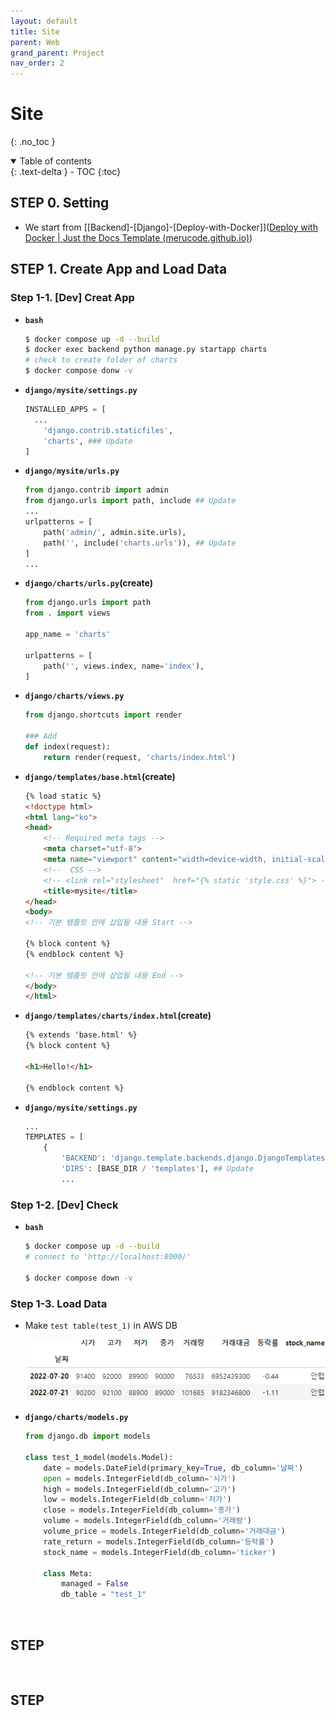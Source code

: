 ```yaml
---
layout: default
title: Site
parent: Web
grand_parent: Project
nav_order: 2
---
```


# Site
{: .no_toc }

<details open markdown="block">
  <summary>
    Table of contents
  </summary>
  {: .text-delta }
- TOC
{:toc}
</details>
<!------------------------------------ STEP ------------------------------------>

## STEP 0. Setting

* We start from [[Backend]-[Django]-[Deploy-with-Docker]]([Deploy with Docker | Just the Docs Template (merucode.github.io)](https://merucode.github.io/docs/menu4-backend/menu4-sub2-django/menu4-sub2-sub8-deploy-with-docker.html#step-7-final-file-structure))



## STEP 1. Create App and Load Data

### Step 1-1. [Dev] Creat App

* **`bash`**

  ```bash
  $ docker compose up -d --build
  $ docker exec backend python manage.py startapp charts
  # check to create folder of charts
  $ docker compose donw -v
  ```

* **`django/mysite/settings.py`**

  ```python
  INSTALLED_APPS = [
  	...
      'django.contrib.staticfiles',
      'charts',	### Update
  ]
  ```

* **`django/mysite/urls.py`**

  ```python
  from django.contrib import admin
  from django.urls import path, include ## Update
  ...
  urlpatterns = [
      path('admin/', admin.site.urls),
      path('', include('charts.urls')), ## Update
  ]
  ...
  ```

* **`django/charts/urls.py`(create)**

  ```python
  from django.urls import path
  from . import views
  
  app_name = 'charts'
  
  urlpatterns = [
      path('', views.index, name='index'),
  ]
  ```

* **`django/charts/views.py`**

  ```python
  from django.shortcuts import render
  
  ### Add
  def index(request):
      return render(request, 'charts/index.html')
  ```

* **`django/templates/base.html`(create)**

  ```html
  {% load static %}
  <!doctype html>
  <html lang="ko">
  <head>
      <!-- Required meta tags -->
      <meta charset="utf-8">
      <meta name="viewport" content="width=device-width, initial-scale=1, shrink-to-fit=no">
      <!--  CSS -->
      <!-- <link rel="stylesheet"  href="{% static 'style.css' %}"> -->
      <title>mysite</title>
  </head>
  <body>
  <!-- 기본 템플릿 안에 삽입될 내용 Start -->
  
  {% block content %}
  {% endblock content %}
  
  <!-- 기본 템플릿 안에 삽입될 내용 End -->
  </body>
  </html>
  ```

* **`django/templates/charts/index.html`(create)**

  ```html
  {% extends 'base.html' %}
  {% block content %}
  
  <h1>Hello!</h1>
  
  {% endblock content %}
  ```

* **`django/mysite/settings.py`**

  ```python
  ...
  TEMPLATES = [
      {
          'BACKEND': 'django.template.backends.django.DjangoTemplates',
          'DIRS': [BASE_DIR / 'templates'],	## Update
          ...
  ```

  

### Step 1-2. [Dev] Check

* **`bash`**

  ```bash
  $ docker compose up -d --build
  # connect to 'http://localhost:8000/'
  
  $ docker compose down -v
  ```



###  Step 1-3. Load Data

* Make `test table(test_1)` in AWS DB

  ![image-20230502093744048](./../../../images/menu11-sub1-sub2-sit/image-20230502093744048.png)

* **`django/charts/models.py`**

  ```python
  from django.db import models
  
  class test_1_model(models.Model):
      date = models.DateField(primary_key=True, db_column='날짜')
      open = models.IntegerField(db_column='시가')
      high = models.IntegerField(db_column='고가')
      low = models.IntegerField(db_column='저가')
      close = models.IntegerField(db_column='종가')
      volume = models.IntegerField(db_column='거래량')
      volume_price = models.IntegerField(db_column='거래대금')
      rate_return = models.IntegerField(db_column='등락률')
      stock_name = models.IntegerField(db_column='ticker')
      
      class Meta:
          managed = False
          db_table = "test_1"
  ```

  

  

  









<br>



<!------------------------------------ STEP ------------------------------------>

## STEP



<br>



<!------------------------------------ STEP ------------------------------------>

## STEP

